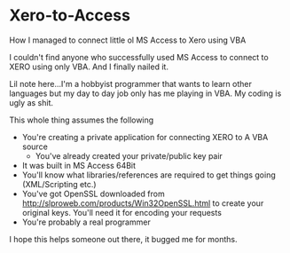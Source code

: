 # Xero-to-Access
How I managed to connect little ol MS Access to Xero using VBA

I couldn't find anyone who successfully used MS Access to connect to XERO using only VBA. And I finally nailed it.

Lil note here...I'm a hobbyist programmer that wants to learn other languages but my day to day job only has me playing in VBA. My coding is ugly as shit.

This whole thing assumes the following 
- You're creating a private application for connecting XERO to A VBA source
  - You've already created your private/public key pair
- It was built in MS Access 64Bit
- You'll know what libraries/references are required to get things going (XML/Scripting etc.)
- You've got OpenSSL downloaded from http://slproweb.com/products/Win32OpenSSL.html to create your original keys. You'll need it for encoding your requests
- You're probably a real programmer

I hope this helps someone out there, it bugged me for months.
